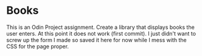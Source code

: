 # Books
This is an Odin Project assignment. Create a library that displays books the user enters. At this point it does not work (first commit). 
I just didn't want to screw up the form I made so saved it here for now while I mess with the CSS for the page proper.

